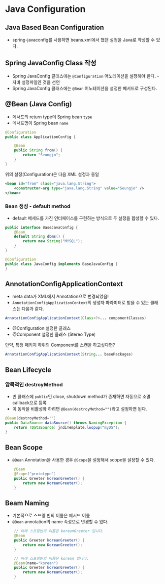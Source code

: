 # Java Configuration

## Java Based Bean Configuration
- spring-javaconfig를 사용하면 beans.xml에서 했던 설정을 Java로 작성할 수 있다.

## Spring JavaConfig Class 작성
- Spring JavaConfig 클래스에는 `@Configuration` 어노테이션을 설정해야 한다. - 자바 설정파일인 것을 선언
- Spring JavaConfig 클래스에는 `@Bean` 어노테이션을 설정한 메서드로 구성된다.

## @Bean (Java Config)
- 메서드의 return type이 Spring bean `type`
- 메서드명이 Spring bean `name`

```java
@Configuration
public class ApplicationConfig {

    @Bean
    public String from() {
        return "Seungjo";
    }
}
```

위의 설정(Configuration)은 다음 XML 설정과 동일
```xml
<bean id="from" class="java.lang.String">
    <constructor-arg type="java.lang.String" value="Seungjo" />
</bean>
```

### Bean 생성 - default method
- default 메세드를 가진 인터페이스를 구현하는 방식으로 두 설정을 합성할 수 있다.
```java
public interface BaseJavaConfig {
    @Bean
    default String dbms() {
        return new String("MYSQL");
    }
}

@Configuration
public class JavaConfig implements BaseJavaConfig {
}
```

## AnnotationConfigApplicationContext
- meta data가 XML에서 Annotation으로 변경되었음!
- `AnnotationConfigApplicationContext`의 생성자 파라미터로 받을 수 있는 클래스는 다음과 같다.
```java
AnnotationConfigApplicationContext(Class<?>... componentClasses)
```
- @Configuration 설정한 클래스
- @Component 설정한 클래스 (Stereo Type)

만약, 특정 패키지 하위의 Component를 스캔을 하고싶다면?
```java
AnnotationConfigApplicationContext(String... basePackages)
```

## Bean Lifecycle

### 암묵적인 destroyMethod
- 빈 클래스에 `public`인 close, shutdown method가 존재하면 자동으로 소멸 callback으로 등록
- 이 동작을 비활성화 하려면 `@Bean(destroyMethod="")`라고 설정하면 된다.
```java
@Bean(destroyMethod="")
public DataSource dataSource() throws NamingException {
    return (DataSource) jndiTemplate.loopup("myDS");
}
```

## Bean Scope
- `@Bean` Annotation을 사용한 경우 `@Scope`을 설정해서 scope을 설정할 수 있다.
```java
    @Bean
    @Scope("prototype")
    public Greeter koreanGreeter() {
        return new KoreanGreeter();
    }
```

## Beam Naming
- 기본적으로 스프링 빈의 이름은 메서드 이름
- `@Bean` annotation의 name 속성으로 변경할 수 있다.
```java
    // 아래 스프링빈의 이름은 koreanGreeter 입니다.
    @Bean
    public Greeter koreanGreeter() {
        return new KoreanGreeter();
    }

    // 아래 스프링빈의 이름은 korean 입니다.
    @Bean(name="korean")
    public Greeter koreanGreeter() {
        return new KoreanGreeter();
    }
```